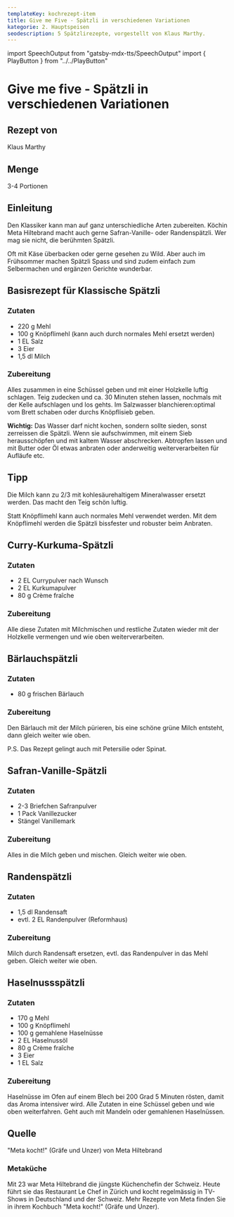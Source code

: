 ```yaml
---
templateKey: kochrezept-item
title: Give me Five - Spätzli in verschiedenen Variationen
kategorie: 2. Hauptspeisen
seodescription: 5 Spätzlirezepte, vorgestellt von Klaus Marthy.
---
```

import SpeechOutput from "gatsby-mdx-tts/SpeechOutput"
import { PlayButton } from "../../PlayButton"

<SpeechOutput id="kochrezept-klaus-marthy-5-spaetzli-teil-1" customPlayButton={PlayButton}>

# Give me five - Spätzli in verschiedenen Variationen

## Rezept von

Klaus Marthy

## Menge
3-4 Portionen

## Einleitung

Den Klassiker kann man auf ganz unterschiedliche Arten zubereiten. Köchin Meta Hiltebrand macht auch gerne Safran-Vanille- oder Randenspätzli. Wer mag sie nicht, die berühmten Spätzli.  

Oft mit Käse überbacken oder gerne gesehen zu Wild. Aber auch im Frühsommer machen Spätzli Spass und sind zudem einfach zum Selbermachen und ergänzen Gerichte wunderbar. 

## Basisrezept für Klassische Spätzli

### Zutaten

* 220 g Mehl
* 100 g Knöpflimehl (kann auch durch normales Mehl ersetzt werden) 
* 1 EL Salz  
* 3 Eier  
* 1,5 dl Milch

### Zubereitung

Alles zusammen in eine Schüssel geben und mit einer Holzkelle luftig schlagen. Teig zudecken und ca. 30 Minuten stehen lassen, nochmals mit der Kelle aufschlagen und los gehts. Im Salzwasser blanchieren:optimal vom Brett schaben oder durchs Knöpflisieb geben. 

**Wichtig:** Das Wasser darf nicht kochen, sondern sollte sieden, sonst zerreissen die Spätzli. Wenn sie aufschwimmen, mit einem Sieb herausschöpfen und mit kaltem Wasser abschrecken. Abtropfen lassen und mit Butter oder Öl etwas anbraten oder anderweitig weiterverarbeiten für Aufläufe etc. 

## Tipp
Die Milch kann zu 2/3 mit kohlesäurehaltigem Mineralwasser ersetzt werden. Das macht den Teig schön luftig. 

Statt Knöpflimehl kann auch normales Mehl verwendet werden. Mit dem Knöpflimehl werden die Spätzli bissfester und robuster beim Anbraten. 
</SpeechOutput>

<SpeechOutput id="kochrezept-klaus-marthy-5-spaetzli-teil-2" customPlayButton={PlayButton}>

## Curry-Kurkuma-Spätzli

### Zutaten

* 2 EL Currypulver nach Wunsch
* 2 EL Kurkumapulver  
* 80 g Crème fraîche 

### Zubereitung

Alle diese Zutaten mit Milchmischen und restliche Zutaten wieder mit der Holzkelle vermengen und wie oben weiterverarbeiten. 
</SpeechOutput>

<SpeechOutput id="kochrezept-klaus-marthy-5-spaetzli-teil-3" customPlayButton={PlayButton}>

## Bärlauchspätzli

### Zutaten

* 80 g frischen Bärlauch

### Zubereitung

Den Bärlauch mit der Milch pürieren, bis eine schöne grüne Milch entsteht, dann gleich weiter wie oben. 

P.S. Das Rezept gelingt auch mit Petersilie oder Spinat.
</SpeechOutput>

<SpeechOutput id="kochrezept-klaus-marthy-5-spaetzli-teil-4" customPlayButton={PlayButton}>

## Safran-Vanille-Spätzli

### Zutaten

* 2-3 Briefchen Safranpulver 
* 1 Pack Vanillezucker  
* Stängel Vanillemark

### Zubereitung

Alles in die Milch geben und mischen. Gleich weiter wie oben.
</SpeechOutput>

<SpeechOutput id="kochrezept-klaus-marthy-5-spaetzli-teil-5" customPlayButton={PlayButton}>

## Randenspätzli

### Zutaten

* 1,5 dl Randensaft   
* evtl. 2 EL Randenpulver (Reformhaus)

### Zubereitung

Milch durch Randensaft ersetzen, evtl. das Randenpulver in das Mehl geben. Gleich weiter wie oben.
</SpeechOutput>

<SpeechOutput id="kochrezept-klaus-marthy-5-spaetzli-teil-6" customPlayButton={PlayButton}>

## Haselnussspätzli

### Zutaten

* 170 g Mehl
* 100 g Knöpflimehl 
* 100 g gemahlene Haselnüsse 
* 2 EL Haselnussöl 
* 80 g Crème fraîche 
* 3 Eier 
* 1 EL Salz 

### Zubereitung

Haselnüsse im Ofen auf einem Blech bei 200 Grad 5 Minuten rösten, damit das Aroma intensiver wird. Alle Zutaten in eine Schüssel geben und wie oben weiterfahren. Geht auch mit Mandeln oder gemahlenen Haselnüssen.

## Quelle

"Meta kocht!" (Gräfe und Unzer) von Meta Hiltebrand

### Metaküche

Mit 23 war Meta Hiltebrand die jüngste Küchenchefin der Schweiz. Heute führt sie das Restaurant Le Chef in Zürich und kocht regelmässig in TV-Shows in Deutschland und der Schweiz. Mehr Rezepte von Meta finden Sie in ihrem Kochbuch "Meta kocht!" (Gräfe und Unzer).

</SpeechOutput>
